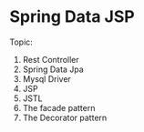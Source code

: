 # Spring Data JSP
Topic:
1. Rest Controller
2. Spring Data Jpa
3. Mysql Driver
4. JSP
5. JSTL
6. The facade pattern
7. The Decorator pattern


